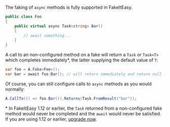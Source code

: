 The faking of `async` methods is fully supported in FakeItEasy.

```C#
public class Foo
{
    public virtual async Task<string> Bar()
    {
        // await something...
    }
}
```

A call to an non-configured method on a fake will return a `Task` or `Task<T>` which completes immediately*, the latter supplying the default value of `T`:

```C#
var foo = A.Fake<Foo>();
var bar = await foo.Bar(); // will return immediately and return null (default(string))
```

Of course, you can still configure calls to `async` methods as you would normally:

```C#
A.CallTo(() => foo.Bar()).Returns(Task.FromResult("bar"));
```

\* In FakeItEasy 1.12 or earlier, the `Task` returned from a non-configured fake method would never be completed and the `await` would never be satisfied. If you are using 1.12 or earlier, [upgrade now](https://nuget.org/packages/FakeItEasy/).